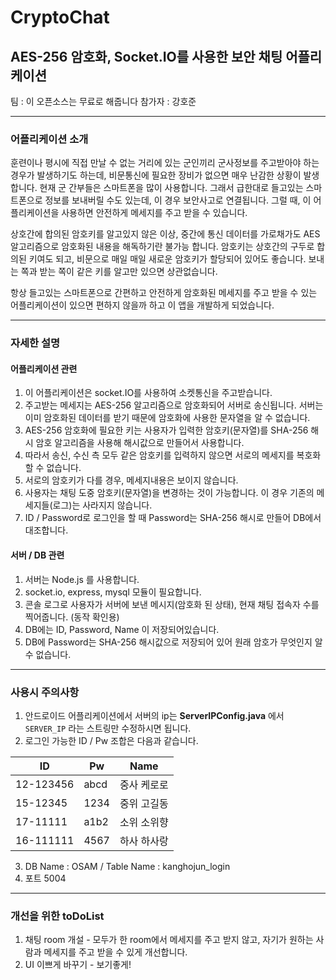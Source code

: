 # CryptoChat  
## AES-256 암호화, Socket.IO를 사용한 보안 채팅 어플리케이션 

팀 : 이 오픈소스는 무료로 해줍니다
참가자 : 강호준

---------------
### 어플리케이션 소개

훈련이나 평시에 직접 만날 수 없는 거리에 있는 군인끼리 군사정보를 주고받아야 하는 경우가 발생하기도 하는데, 비문통신에 필요한 장비가 없으면 매우 난감한 상황이 발생합니다.
현재 군 간부들은 스마트폰을 많이 사용합니다. 그래서 급한대로 들고있는 스마트폰으로 정보를 보내버릴 수도 있는데, 이 경우 보안사고로 연결됩니다. 
그럴 때, 이 어플리케이션을 사용하면 안전하게 메세지를 주고 받을 수 있습니다.

상호간에 합의된 암호키를 알고있지 않은 이상, 중간에 통신 데이터를 가로채가도 AES알고리즘으로 암호화된 내용을 해독하기란 불가능 합니다.
암호키는 상호간의 구두로 합의된 키여도 되고, 비문으로 매일 매일 새로운 암호키가 할당되어 있어도 좋습니다. 
보내는 쪽과 받는 쪽이 같은 키를 알고만 있으면 상관없습니다.

항상 들고있는 스마트폰으로 간편하고 안전하게 암호화된 메세지를 주고 받을 수 있는 어플리케이션이 있으면 편하지 않을까 하고 이 앱을 개발하게 되었습니다. 

---------------
### 자세한 설명

#### 어플리케이션 관련
1. 이 어플리케이션은 socket.IO를 사용하여 소켓통신을 주고받습니다.
2. 주고받는 메세지는 AES-256 알고리즘으로 암호화되어 서버로 송신됩니다. 서버는 이미 암호화된 데이터를 받기 때문에 암호화에 사용한 문자열을 알 수 없습니다.
3. AES-256 암호화에 필요한 키는 사용자가 입력한 암호키(문자열)를 SHA-256 해시 암호 알고리즘을 사용해 해시값으로 만들어서 사용합니다.
4. 따라서 송신, 수신 측 모두 같은 암호키를 입력하지 않으면 서로의 메세지를 복호화 할 수 없습니다. 
5. 서로의 암호키가 다를 경우, 메세지내용은 보이지 않습니다. 
6. 사용자는 채팅 도중 암호키(문자열)을 변경하는 것이 가능합니다. 이 경우 기존의 메세지들(로그)는 사라지지 않습니다.
7. ID / Password로 로그인을 할 때 Password는 SHA-256 해시로 만들어 DB에서 대조합니다.

#### 서버 / DB 관련
1. 서버는 Node.js 를 사용합니다.
2. socket.io, express, mysql 모듈이 필요합니다.
3. 콘솔 로그로 사용자가 서버에 보낸 메시지(암호화 된 상태), 현재 채팅 접속자 수를 찍어줍니다. (동작 확인용)
4. DB에는 ID, Password, Name 이 저장되어있습니다.
5. DB에 Password는 SHA-256 해시값으로 저장되어 있어 원래 암호가 무엇인지 알 수 없습니다. 

---------------
### 사용시 주의사항 

1. 안드로이드 어플리케이션에서 서버의 ip는 **ServerIPConfig.java** 에서  `SERVER_IP` 라는 스트링만 수정하시면 됩니다.
2. 로그인 가능한 ID / Pw 조합은 다음과 같습니다.

ID | Pw | Name
--------- | --------- | --------- 
12-123456 | abcd | 중사 케로로
15-12345 | 1234 | 중위 고길동
17-11111 | a1b2 | 소위 소위향
16-111111 | 4567 | 하사 하사랑


3. DB Name : OSAM / Table Name : kanghojun_login
4. 포트 5004

---------------
### 개선을 위한 toDoList

1. 채팅 room 개설 - 모두가 한 room에서 메세지를 주고 받지 않고, 자기가 원하는 사람과 메세지를 주고 받을 수 있게 개선합니다.
2. UI 이쁘게 바꾸기 - 보기좋게!

